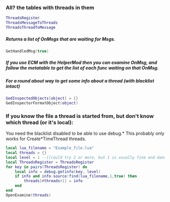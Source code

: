 ### All? the tables with threads in them
```lua
ThreadsRegister
ThreadsMessageToThreads
ThreadsThreadToMessage
```

##### Returns a list of OnMsgs that are waiting for Msgs.
```lua
GetHandledMsg(true)
```
##### If you use ECM with the HelperMod then you can examine OnMsg, and follow the metatable to get the list of each func waiting on that OnMsg.

##### For a round about way to get some info about a thread (with blacklist intact)
```lua
GedInspectedObjects[object] = {}
GedInspectorFormatObject(object)
```

### If you know the file a thread is started from, but don't know which thread (or it's local):
You need the blacklist disabled to be able to use debug.*
This probably only works for Create*TimeThread threads.
```lua
local lua_filename = "Example_file.lua"
local threads = {}
local level = 1 --[[could try 2 or more, but 1 is usually fine and dandy.--]]
local ThreadsRegister = ThreadsRegister
for key in pairs(ThreadsRegister) do
	local info = debug.getinfo(key, level)
	if info and info.source:find(lua_filename,1,true) then
		threads[#threads+1] = info
	end
end
OpenExamine(threads)
```